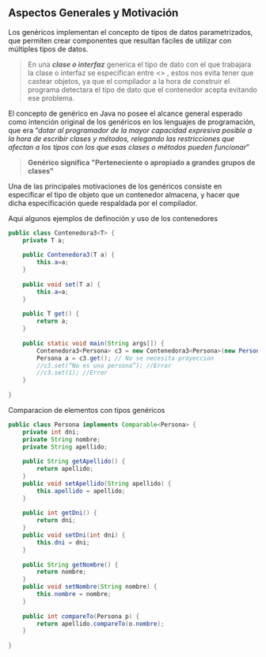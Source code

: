 ## Aspectos Generales y Motivación
Los genéricos implementan el concepto de tipos de datos parametrizados, que permiten crear componentes que resultan fáciles de utilizar con múltiples tipos de datos.

> En una ***clase o interfaz*** generica el tipo de dato con el que trabajara la clase o interfaz se especifican entre <> , estos nos evita tener que castear objetos, ya que el compilador a la hora de construir el programa detectara el tipo de dato que el contenedor acepta evitando ese problema.

El concepto de genérico en Java no posee el alcance general esperado como intención original de los genéricos en los lenguajes de programación, que era “*dotar al programador de la mayor capacidad expresiva posible a la hora de escribir clases y métodos, relegando las restricciones que afectan a los tipos con los que esas clases o métodos pueden funcionar*”

> **Genérico significa "Perteneciente o apropiado a grandes grupos de clases"**

Una de las principales motivaciones de los genéricos consiste en especificar el tipo de objeto que un contenedor almacena, y hacer que dicha especificación quede respaldada por el compilador.

Aqui algunos ejemplos de definoción y uso de los contenedores

```java
public class Contenedora3<T> {
	private T a;
	
	public Contenedora3(T a) {
		this.a=a;
	}
	
	public void set(T a) {
		this.a=a;
	}
	
	public T get() {
		return a;
	}
	
	public static void main(String args[]) {
		Contenedora3<Persona> c3 = new Contenedora3<Persona>(new Persona());
		Persona a = c3.get(); // No se necesita proyeccion
		//c3.set(“No es una persona”); //Error
		//c3.set(1); //Error
	}
	
}
```

Comparacion de elementos con tipos genéricos

```java
public class Persona implements Comparable<Persona> {
	private int dni;
	private String nombre;
	private String apellido;
	
	public String getApellido() {
		return apellido;
	}
	public void setApellido(String apellido) {
		this.apellido = apellido;
	}
	
	public int getDni() {
		return dni;
	}
	public void setDni(int dni) {
		this.dni = dni;
	}
	
	public String getNombre() {
		return nombre;
	}
	public void setNombre(String nombre) {
		this.nombre = nombre;
	}
	
	public int compareTo(Persona p) {
		return apellido.compareTo(o.nombre);
	}
	
}
```

